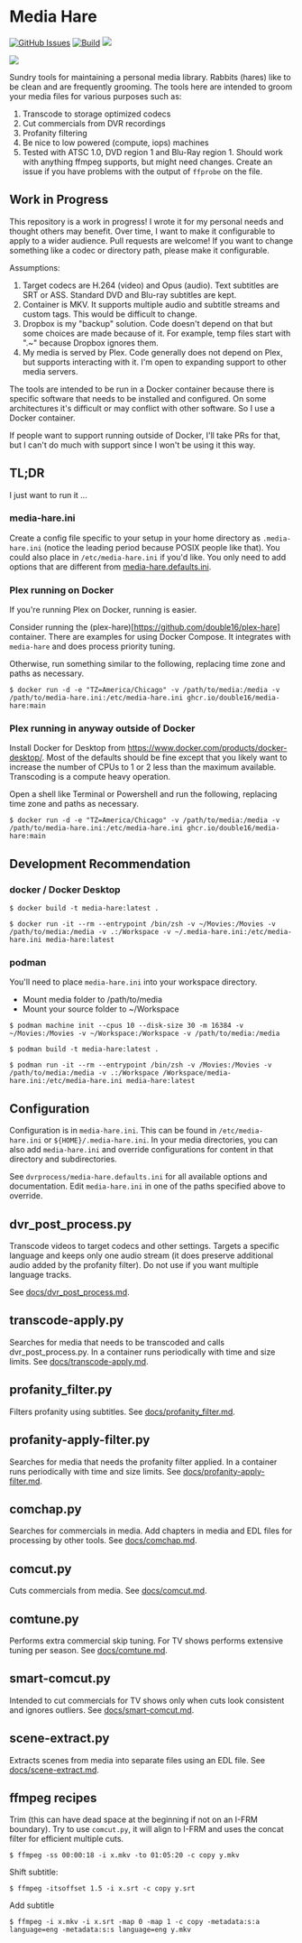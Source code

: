 # Media Hare

[![GitHub Issues](https://img.shields.io/github/issues-raw/double16/media-hare.svg)](https://github.com/double16/media-hare/issues)
[![Build](https://github.com/double16/media-hare/workflows/Build/badge.svg)](https://github.com/double16/media-hare/actions?query=workflow%3ABuild)
[![](https://img.shields.io/badge/Donate-Buy%20me%20a%20coffee-orange.svg)](https://www.buymeacoffee.com/patDj)

![](docs/media-hare.jpg)

Sundry tools for maintaining a personal media library. Rabbits (hares) like to be clean and are frequently grooming.
The tools here are intended to groom your media files for various purposes such as:

1. Transcode to storage optimized codecs
2. Cut commercials from DVR recordings
3. Profanity filtering
4. Be nice to low powered (compute, iops) machines
5. Tested with ATSC 1.0, DVD region 1 and Blu-Ray region 1. Should work with anything ffmpeg supports, but might need
   changes. Create an issue if you have problems with the output of `ffprobe` on the file.

## Work in Progress

This repository is a work in progress! I wrote it for my personal needs and thought others may benefit. Over time, I
want to make it configurable to apply to a wider audience. Pull requests are welcome! If you want to change something
like a codec or directory path, please make it configurable.

Assumptions:
1. Target codecs are H.264 (video) and Opus (audio). Text subtitles are SRT or ASS. Standard DVD and Blu-ray subtitles are kept.
2. Container is MKV. It supports multiple audio and subtitle streams and custom tags. This would be difficult to change. 
3. Dropbox is my "backup" solution. Code doesn't depend on that but some choices are made because of it. For example, temp files start with ".~" because Dropbox ignores them.
4. My media is served by Plex. Code generally does not depend on Plex, but supports interacting with it. I'm open to expanding support to other media servers.

The tools are intended to be run in a Docker container because there is specific software that needs to be installed
and configured. On some architectures it's difficult or may conflict with other software. So I use a Docker container.

If people want to support running outside of Docker, I'll take PRs for that, but I can't do much with support since I
won't be using it this way.

## TL;DR

I just want to run it ...

### media-hare.ini

Create a config file specific to your setup in your home directory as `.media-hare.ini` (notice the leading period
because POSIX people like that). You could also place in `/etc/media-hare.ini` if you'd like. You only need to add
options that are different from [media-hare.defaults.ini](dvrprocess/media-hare.defaults.ini). 

### Plex running on Docker

If you're running Plex on Docker, running is easier.

Consider running the (plex-hare)[https://github.com/double16/plex-hare] container. There are examples for using
Docker Compose. It integrates with `media-hare` and does process priority tuning.

Otherwise, run something similar to the following, replacing time zone and paths as necessary.

```shell
$ docker run -d -e "TZ=America/Chicago" -v /path/to/media:/media -v /path/to/media-hare.ini:/etc/media-hare.ini ghcr.io/double16/media-hare:main
```

### Plex running in anyway outside of Docker

Install Docker for Desktop from https://www.docker.com/products/docker-desktop/. Most of the defaults should be fine except that you likely want to increase the number of CPUs to 1 or 2 less than the maximum available. Transcoding is a compute heavy operation.

Open a shell like Terminal or Powershell and run the following, replacing time zone and paths as necessary.

```shell
$ docker run -d -e "TZ=America/Chicago" -v /path/to/media:/media -v /path/to/media-hare.ini:/etc/media-hare.ini ghcr.io/double16/media-hare:main
```

## Development Recommendation

### docker / Docker Desktop

```shell
$ docker build -t media-hare:latest .

$ docker run -it --rm --entrypoint /bin/zsh -v ~/Movies:/Movies -v /path/to/media:/media -v .:/Workspace -v ~/.media-hare.ini:/etc/media-hare.ini media-hare:latest
```

### podman

You'll need to place `media-hare.ini` into your workspace directory.

- Mount media folder to /path/to/media
- Mount your source folder to ~/Workspace

```shell
$ podman machine init --cpus 10 --disk-size 30 -m 16384 -v ~/Movies:/Movies -v ~/Workspace:/Workspace -v /path/to/media:/media

$ podman build -t media-hare:latest .

$ podman run -it --rm --entrypoint /bin/zsh -v /Movies:/Movies -v /path/to/media:/media -v .:/Workspace /Workspace/media-hare.ini:/etc/media-hare.ini media-hare:latest
```

## Configuration

Configuration is in `media-hare.ini`. This can be found in `/etc/media-hare.ini` or `${HOME}/.media-hare.ini`. In your
media directories, you can also add `media-hare.ini` and override configurations for content in that directory and
subdirectories.

See `dvrprocess/media-hare.defaults.ini` for all available options and documentation. Edit `media-hare.ini` in one of the
paths specified above to override.

## dvr_post_process.py

Transcode videos to target codecs and other settings. Targets a specific language and keeps only one audio stream (it does preserve additional audio added by the profanity filter). Do not use if you want multiple language tracks.

See [docs/dvr_post_process.md](docs/dvr_post_process.md).

## transcode-apply.py

Searches for media that needs to be transcoded and calls dvr_post_process.py. In a container runs periodically with time and size limits. See [docs/transcode-apply.md](docs/transcode-apply.md).

## profanity_filter.py

Filters profanity using subtitles. See [docs/profanity_filter.md](docs/profanity_filter.md).

## profanity-apply-filter.py

Searches for media that needs the profanity filter applied. In a container runs periodically with time and size limits. See [docs/profanity-apply-filter.md](docs/profanity-apply-filter.md).

## comchap.py

Searches for commercials in media. Add chapters in media and EDL files for processing by other tools. See [docs/comchap.md](docs/comchap.md).

## comcut.py

Cuts commercials from media. See [docs/comcut.md](docs/comcut.md).

## comtune.py

Performs extra commercial skip tuning. For TV shows performs extensive tuning per season. See [docs/comtune.md](docs/comtune.md).

## smart-comcut.py

Intended to cut commercials for TV shows only when cuts look consistent and ignores outliers. See [docs/smart-comcut.md](docs/smart-comcut.md).

## scene-extract.py

Extracts scenes from media into separate files using an EDL file. See [docs/scene-extract.md](docs/scene-extract.md).

## ffmpeg recipes

Trim (this can have dead space at the beginning if not on an I-FRM boundary). Try to use `comcut.py`, it will align
to I-FRM and uses the concat filter for efficient multiple cuts.

```shell
$ ffmpeg -ss 00:00:18 -i x.mkv -to 01:05:20 -c copy y.mkv
```

Shift subtitle:

```shell
$ ffmpeg -itsoffset 1.5 -i x.srt -c copy y.srt
```

Add subtitle

```shell
$ ffmpeg -i x.mkv -i x.srt -map 0 -map 1 -c copy -metadata:s:a language=eng -metadata:s:s language=eng y.mkv
```
